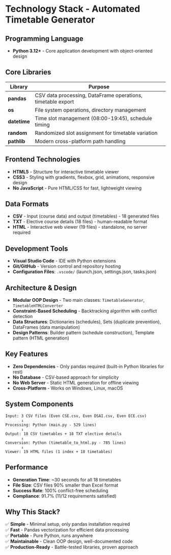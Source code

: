 # Technology Stack - Automated Timetable Generator

## Programming Language
- **Python 3.12+** - Core application development with object-oriented design

## Core Libraries
| Library | Purpose |
|---------|---------|
| **pandas** | CSV data processing, DataFrame operations, timetable export |
| **os** | File system operations, directory management |
| **datetime** | Time slot management (08:00-19:45), schedule timing |
| **random** | Randomized slot assignment for timetable variation |
| **pathlib** | Modern cross-platform path handling |

## Frontend Technologies
- **HTML5** - Structure for interactive timetable viewer
- **CSS3** - Styling with gradients, flexbox, grid, animations, responsive design
- **No JavaScript** - Pure HTML/CSS for fast, lightweight viewing

## Data Formats
- **CSV** - Input (course data) and output (timetables) - 18 generated files
- **TXT** - Elective course details (18 files) - human-readable format
- **HTML** - Interactive web viewer (19 files) - standalone, no server required

## Development Tools
- **Visual Studio Code** - IDE with Python extensions
- **Git/GitHub** - Version control and repository hosting
- **Configuration Files**: `.vscode/` (launch.json, settings.json, tasks.json)

## Architecture & Design
- **Modular OOP Design** - Two main classes: `TimetableGenerator`, `TimetableHTMLConverter`
- **Constraint-Based Scheduling** - Backtracking algorithm with conflict detection
- **Data Structures**: Dictionaries (schedules), Sets (duplicate prevention), DataFrames (data manipulation)
- **Design Patterns**: Builder pattern (schedule construction), Template pattern (HTML generation)

## Key Features
- **Zero Dependencies** - Only pandas required (built-in Python libraries for rest)
- **No Database** - CSV-based approach for simplicity
- **No Web Server** - Static HTML generation for offline viewing
- **Cross-Platform** - Works on Windows, Linux, macOS

## System Components
```
Input: 3 CSV files (Even CSE.csv, Even DSAI.csv, Even ECE.csv)
       ↓
Processing: Python (main.py - 529 lines)
       ↓
Output: 18 CSV timetables + 18 TXT elective details
       ↓
Conversion: Python (timetable_to_html.py - 785 lines)
       ↓
Viewer: 19 HTML files (1 index + 18 timetables)
```

## Performance
- **Generation Time**: ~30 seconds for all 18 timetables
- **File Size**: CSV files 90% smaller than Excel format
- **Success Rate**: 100% conflict-free scheduling
- **Compliance**: 91.7% (11/12 requirements satisfied)

## Why This Stack?
✅ **Simple** - Minimal setup, only pandas installation required  
✅ **Fast** - Pandas vectorization for efficient data processing  
✅ **Portable** - Pure Python, runs anywhere  
✅ **Maintainable** - Clean OOP design, well-documented code  
✅ **Production-Ready** - Battle-tested libraries, proven approach  
